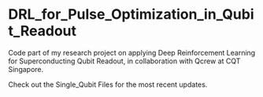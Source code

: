 # DRL_for_Pulse_Optimization_in_Qubit_Readout
Code part of my research project on applying Deep Reinforcement Learning for Superconducting Qubit Readout, in collaboration with Qcrew at CQT Singapore.

Check out the Single_Qubit Files for the most recent updates.
